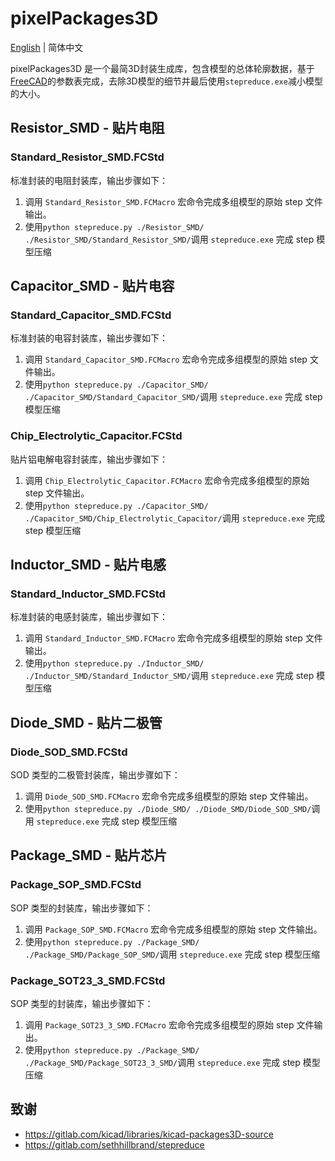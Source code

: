 # pixelPackages3D

 [English](.\README_EN.md) | 简体中文

pixelPackages3D 是一个最简3D封装生成库，包含模型的总体轮廓数据，基于[FreeCAD](https://www.freecad.org/)的参数表完成，去除3D模型的细节并最后使用`stepreduce.exe`减小模型的大小。

## Resistor_SMD - 贴片电阻

### Standard_Resistor_SMD.FCStd

标准封装的电阻封装库，输出步骤如下：

1. 调用 `Standard_Resistor_SMD.FCMacro` 宏命令完成多组模型的原始 step 文件输出。
2. 使用`python stepreduce.py ./Resistor_SMD/ ./Resistor_SMD/Standard_Resistor_SMD/`调用 `stepreduce.exe` 完成 step 模型压缩

## Capacitor_SMD - 贴片电容

### Standard_Capacitor_SMD.FCStd

标准封装的电容封装库，输出步骤如下：

1. 调用 `Standard_Capacitor_SMD.FCMacro` 宏命令完成多组模型的原始 step 文件输出。
2. 使用`python stepreduce.py ./Capacitor_SMD/ ./Capacitor_SMD/Standard_Capacitor_SMD/`调用 `stepreduce.exe` 完成 step 模型压缩

### Chip_Electrolytic_Capacitor.FCStd

贴片铝电解电容封装库，输出步骤如下：

1. 调用 `Chip_Electrolytic_Capacitor.FCMacro` 宏命令完成多组模型的原始 step 文件输出。
2. 使用`python stepreduce.py ./Capacitor_SMD/ ./Capacitor_SMD/Chip_Electrolytic_Capacitor/`调用 `stepreduce.exe` 完成 step 模型压缩

## Inductor_SMD - 贴片电感

### Standard_Inductor_SMD.FCStd

标准封装的电感封装库，输出步骤如下：

1. 调用 `Standard_Inductor_SMD.FCMacro` 宏命令完成多组模型的原始 step 文件输出。
2. 使用`python stepreduce.py ./Inductor_SMD/ ./Inductor_SMD/Standard_Inductor_SMD/`调用 `stepreduce.exe` 完成 step 模型压缩

## Diode_SMD - 贴片二极管

### Diode_SOD_SMD.FCStd

SOD 类型的二极管封装库，输出步骤如下：

1. 调用 `Diode_SOD_SMD.FCMacro` 宏命令完成多组模型的原始 step 文件输出。
2. 使用`python stepreduce.py ./Diode_SMD/ ./Diode_SMD/Diode_SOD_SMD/`调用 `stepreduce.exe` 完成 step 模型压缩

## Package_SMD - 贴片芯片

### Package_SOP_SMD.FCStd

SOP 类型的封装库，输出步骤如下：

1. 调用 `Package_SOP_SMD.FCMacro` 宏命令完成多组模型的原始 step 文件输出。
2. 使用`python stepreduce.py ./Package_SMD/ ./Package_SMD/Package_SOP_SMD/`调用 `stepreduce.exe` 完成 step 模型压缩

### Package_SOT23_3_SMD.FCStd

SOP 类型的封装库，输出步骤如下：

1. 调用 `Package_SOT23_3_SMD.FCMacro` 宏命令完成多组模型的原始 step 文件输出。
2. 使用`python stepreduce.py ./Package_SMD/ ./Package_SMD/Package_SOT23_3_SMD/`调用 `stepreduce.exe` 完成 step 模型压缩

## 致谢

- <https://gitlab.com/kicad/libraries/kicad-packages3D-source>
- <https://gitlab.com/sethhillbrand/stepreduce>

